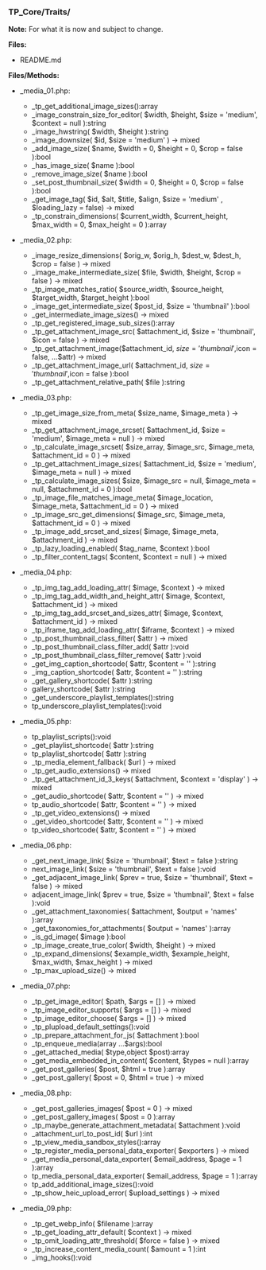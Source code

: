 ### TP_Core/Traits/

**Note:** For what it is now and subject to change. 

**Files:** 
- README.md

**Files/Methods:** 
- _media_01.php: 	
	* _tp_get_additional_image_sizes():array 
	* _image_constrain_size_for_editor( $width, $height, $size = 'medium', $context = null ):string 
	* _image_hwstring( $width, $height ):string 
	* _image_downsize( $id, $size = 'medium' ) -> mixed 
	* _add_image_size( $name, $width = 0, $height = 0, $crop = false ):bool 
	* _has_image_size( $name ):bool 
	* _remove_image_size( $name ):bool 
	* _set_post_thumbnail_size( $width = 0, $height = 0, $crop = false ):bool 
	* _get_image_tag( $id, $alt, $title, $align, $size = 'medium' , $loading_lazy = false) -> mixed 
	* _tp_constrain_dimensions( $current_width, $current_height, $max_width = 0, $max_height = 0 ):array 

- _media_02.php: 	
	* _image_resize_dimensions( $orig_w, $orig_h, $dest_w, $dest_h, $crop = false ) -> mixed 
	* _image_make_intermediate_size( $file, $width, $height, $crop = false ) -> mixed 
	* _tp_image_matches_ratio( $source_width, $source_height, $target_width, $target_height ):bool 
	* _image_get_intermediate_size( $post_id, $size = 'thumbnail' ):bool 
	* _get_intermediate_image_sizes() -> mixed 
	* _tp_get_registered_image_sub_sizes():array 
	* _tp_get_attachment_image_src( $attachment_id, $size = 'thumbnail', $icon = false ) -> mixed 
	* _tp_get_attachment_image($attachment_id, $size='thumbnail',$icon = false, ...$attr) -> mixed 
	* _tp_get_attachment_image_url( $attachment_id, $size='thumbnail',$icon = false ):bool 
	* _tp_get_attachment_relative_path( $file ):string 

- _media_03.php: 	
	* _tp_get_image_size_from_meta( $size_name, $image_meta ) -> mixed  
	* _tp_get_attachment_image_srcset( $attachment_id, $size = 'medium', $image_meta = null ) -> mixed  
	* _tp_calculate_image_srcset( $size_array, $image_src, $image_meta, $attachment_id = 0 ) -> mixed  
	* _tp_get_attachment_image_sizes( $attachment_id, $size = 'medium', $image_meta = null ) -> mixed  
	* _tp_calculate_image_sizes( $size, $image_src = null, $image_meta = null, $attachment_id = 0 ):bool 
	* _tp_image_file_matches_image_meta( $image_location, $image_meta, $attachment_id = 0 ) -> mixed  
	* _tp_image_src_get_dimensions( $image_src, $image_meta, $attachment_id = 0 ) -> mixed  
	* _tp_image_add_srcset_and_sizes( $image, $image_meta, $attachment_id ) -> mixed  
	* _tp_lazy_loading_enabled( $tag_name, $context ):bool 
	* _tp_filter_content_tags( $content, $context = null ) -> mixed  
- _media_04.php: 	
	* _tp_img_tag_add_loading_attr( $image, $context ) -> mixed 
	* _tp_img_tag_add_width_and_height_attr( $image, $context, $attachment_id ) -> mixed 
	* _tp_img_tag_add_srcset_and_sizes_attr( $image, $context, $attachment_id ) -> mixed 
	* _tp_iframe_tag_add_loading_attr( $iframe, $context ) -> mixed 
	* _tp_post_thumbnail_class_filter( $attr ) -> mixed 
	* _tp_post_thumbnail_class_filter_add( $attr ):void  
	* _tp_post_thumbnail_class_filter_remove( $attr ):void 
	* _get_img_caption_shortcode( $attr, $content = '' ):string 
	* _img_caption_shortcode( $attr, $content = '' ):string 
	* _get_gallery_shortcode( $attr ):string 
	* gallery_shortcode( $attr ):string 
	* _get_underscore_playlist_templates():string 
	* tp_underscore_playlist_templates():void 

- _media_05.php: 	
	* tp_playlist_scripts():void 
	* _get_playlist_shortcode( $attr ):string 
	* tp_playlist_shortcode( $attr ):string 
	* _tp_media_element_fallback( $url ) -> mixed 
	* _tp_get_audio_extensions() -> mixed 
	* _tp_get_attachment_id_3_keys( $attachment, $context = 'display' ) -> mixed 
	* _get_audio_shortcode( $attr, $content = '' ) -> mixed 
	* tp_audio_shortcode( $attr, $content = '' ) -> mixed 
	* _tp_get_video_extensions() -> mixed 
	* _get_video_shortcode( $attr, $content = '' ) -> mixed 
	* tp_video_shortcode( $attr, $content = '' ) -> mixed 

- _media_06.php: 	
	* _get_next_image_link( $size = 'thumbnail', $text = false ):string 
	* next_image_link( $size = 'thumbnail', $text = false ):void 
	* _get_adjacent_image_link( $prev = true, $size = 'thumbnail', $text = false ) -> mixed 
	* adjacent_image_link( $prev = true, $size = 'thumbnail', $text = false ):void 
	* _get_attachment_taxonomies( $attachment, $output = 'names' ):array 
	* _get_taxonomies_for_attachments( $output = 'names' ):array 
	* _is_gd_image( $image ):bool 
	* _tp_image_create_true_color( $width, $height ) -> mixed 
	* _tp_expand_dimensions( $example_width, $example_height, $max_width, $max_height ) -> mixed 
	* _tp_max_upload_size() -> mixed 

- _media_07.php: 	
	* _tp_get_image_editor( $path, $args = [] ) -> mixed 
	* _tp_image_editor_supports( $args = [] ) -> mixed 
	* _tp_image_editor_choose( $args = [] ) -> mixed 
	* _tp_plupload_default_settings():void 
	* _tp_prepare_attachment_for_js( $attachment ):bool  
	* _tp_enqueue_media(array ...$args):bool 
	* _get_attached_media( $type,object $post):array  
	* _get_media_embedded_in_content( $content, $types = null ):array  
	* _get_post_galleries( $post, $html = true ):array  
	*  _get_post_gallery( $post = 0, $html = true ) -> mixed 

- _media_08.php: 	
	* _get_post_galleries_images( $post = 0 ) -> mixed 
	* _get_post_gallery_images( $post = 0 ):array  
	* _tp_maybe_generate_attachment_metadata( $attachment ):void  
	* _attachment_url_to_post_id( $url ):int  
	* _tp_view_media_sandbox_styles():array  
	* _tp_register_media_personal_data_exporter( $exporters ) -> mixed  
	* _get_media_personal_data_exporter( $email_address, $page = 1 ):array  
	* tp_media_personal_data_exporter( $email_address, $page = 1 ):array  
	* tp_add_additional_image_sizes():void 
	* _tp_show_heic_upload_error( $upload_settings ) -> mixed  

- _media_09.php: 	
	* _tp_get_webp_info( $filename ):array 
	* _tp_get_loading_attr_default( $context ) -> mixed  
	* _tp_omit_loading_attr_threshold( $force = false ) -> mixed  
	* _tp_increase_content_media_count( $amount = 1 ):int  
	* _img_hooks():void  
